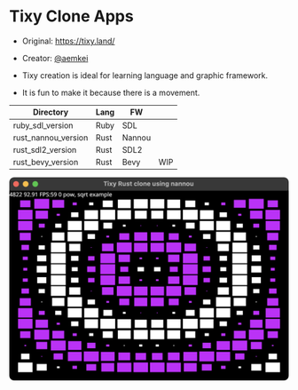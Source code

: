 # Tixy Clone Apps

- Original: https://tixy.land/
- Creator: [@aemkei](https://twitter.com/aemkei)

- Tixy creation is ideal for learning language and graphic framework.
- It is fun to make it because there is a movement.

| Directory           | Lang | FW     |     |
|---------------------|------|--------|-----|
| ruby_sdl_version    | Ruby | SDL    |     |
| rust_nannou_version | Rust | Nannou |     |
| rust_sdl2_version   | Rust | SDL2   |     |
| rust_bevy_version   | Rust | Bevy   | WIP |

![Image](image.png)
